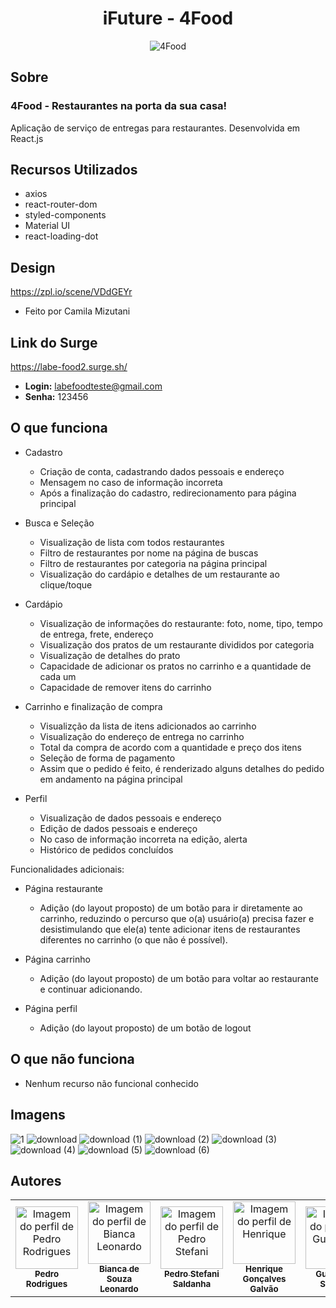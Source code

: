 # <h1 align='center'> iFuture - 4Food </h1>

<p align="center">
  <img src="https://user-images.githubusercontent.com/48807462/124322810-86319980-db56-11eb-9af8-5b49e574d073.png" alt="4Food">
</p>


 ## Sobre
### 4Food - Restaurantes na porta da sua casa!
Aplicação de serviço de entregas para restaurantes. Desenvolvida em React.js

## Recursos Utilizados
- axios
- react-router-dom
- styled-components
- Material UI
- react-loading-dot

## Design
https://zpl.io/scene/VDdGEYr
- Feito por Camila Mizutani

## Link do Surge
<a href="https://labe-food2.surge.sh/">https://labe-food2.surge.sh/</a>
- <b>Login:</b> labefoodteste@gmail.com
- <b>Senha:</b> 123456

## O que funciona
- Cadastro
  - Criação de conta, cadastrando dados pessoais e endereço
  - Mensagem no caso de informação incorreta
  - Após a finalização do cadastro, redirecionamento para página principal

- Busca e Seleção
  - Visualização de lista com todos restaurantes
  - Filtro de restaurantes por nome na página de buscas
  - Filtro de restaurantes por categoria na página principal
  - Visualização do cardápio e detalhes de um restaurante ao clique/toque

- Cardápio
  - Visualização de informações do restaurante: foto, nome, tipo, tempo de entrega, frete, endereço
  - Visualização dos pratos de um restaurante divididos por categoria
  - Visualização de detalhes do prato
  - Capacidade de adicionar os pratos no carrinho e a quantidade de cada um
  - Capacidade de remover itens do carrinho

- Carrinho e finalização de compra
  - Visualizção da lista de itens adicionados ao carrinho
  - Visualização do endereço de entrega no carrinho
  - Total da compra de acordo com a quantidade e preço dos itens
  - Seleção de forma de pagamento
  - Assim que o pedido é feito, é renderizado alguns detalhes do pedido em andamento na página principal

- Perfil
  - Visualização de dados pessoais e endereço
  - Edição de dados pessoais e endereço
  - No caso de informação incorreta na edição, alerta
  - Histórico de pedidos concluídos

Funcionalidades adicionais:

- Página restaurante
  - Adição (do layout proposto) de um botão para ir diretamente ao carrinho, reduzindo o percurso que o(a) usuário(a) precisa fazer e desistimulando que ele(a) tente adicionar itens de restaurantes diferentes no carrinho (o que não é possível). 
  
- Página carrinho
  - Adição (do layout proposto) de um botão para voltar ao restaurante e continuar adicionando.

- Página perfil
  - Adição (do layout proposto) de um botão de logout 


## O que não funciona 
- Nenhum recurso não funcional conhecido

## Imagens
![1](https://user-images.githubusercontent.com/48807462/124328188-8eda9d80-db5f-11eb-8590-896d1123e193.jpg)
![download](https://user-images.githubusercontent.com/48807462/124328199-91d58e00-db5f-11eb-89ab-c29e409e1b71.jpg)
![download (1)](https://user-images.githubusercontent.com/48807462/124328204-9437e800-db5f-11eb-9dc4-43d90b6fefc2.jpg)
![download (2)](https://user-images.githubusercontent.com/48807462/124328208-95691500-db5f-11eb-8777-0ff5a6e012f4.jpg)
![download (3)](https://user-images.githubusercontent.com/48807462/124328209-9732d880-db5f-11eb-8155-e48e4f33571f.jpg)
![download (4)](https://user-images.githubusercontent.com/48807462/124328212-98640580-db5f-11eb-8739-e3d061254dd7.jpg)
![download (5)](https://user-images.githubusercontent.com/48807462/124328215-9a2dc900-db5f-11eb-9219-3ad0d00e40d1.jpg)
![download (6)](https://user-images.githubusercontent.com/48807462/124328224-9b5ef600-db5f-11eb-8178-16a7a5621762.jpg)


## Autores

<table>
  <tr>
    <td align="center"><a href="https://github.com/IELSK">
    <img src="https://avatars.githubusercontent.com/u/48807462?v=4" width="100px" alt="Imagem do perfil de Pedro Rodrigues"/>
    <br />
    <sub><b>Pedro Rodrigues</b></sub>
      <td align="center"><a href="https://github.com/Biancasleonardo">
    <img src="https://avatars.githubusercontent.com/u/61589574?v=4" width="100px" alt="Imagem do perfil de Bianca Leonardo"/>
    <br />
    <sub><b>Bianca de Souza Leonardo</b></sub>
        <td align="center"><a href="https://github.com/peustef">
    <img src="https://avatars.githubusercontent.com/u/20777850?v=4" width="100px" alt="Imagem do perfil de Pedro Stefani"/>
    <br />
    <sub><b>Pedro Stefani Saldanha</b></sub>
<td align="center"><a href="https://github.com/hgalvao98">
    <img src="https://avatars.githubusercontent.com/u/81254055?v=4" width="100px" alt="Imagem do perfil de Henrique"/>
    <br />
    <sub><b>Henrique Gonçalves Galvão</b></sub>
<td align="center"><a href="https://github.com/guilhermesoutello">
    <img src="https://avatars.githubusercontent.com/u/77966501?v=4" width="100px" alt="Imagem do perfil de Guilherme"/>
    <br />
    <sub><b>Guilherme Soutello</b></sub>
  <td align="center"><a href="https://github.com/Rodrigo-Brezolin-Buquera">
    <img src="https://avatars.githubusercontent.com/u/81428197?v=4" width="100px" alt="Imagem do perfil de Rodrigo"/>
    <br />
    <sub><b>Rodrigo Brezolin Buquera</b></sub>
</table>
